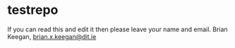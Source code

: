 # testrepo
If you can read this and edit it then please leave your name and email.
Brian Keegan, brian.x.keegan@dit.ie

